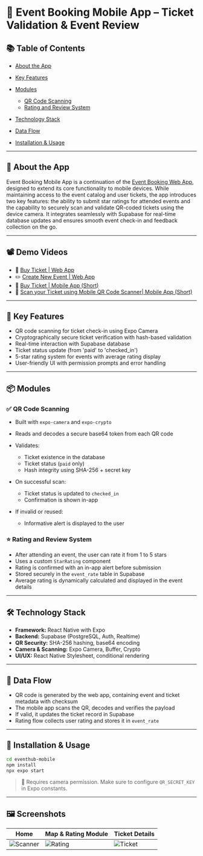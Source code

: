 # 📱 Event Booking Mobile App – Ticket Validation & Event Review 

## 📚 Table of Contents

* [About the App](#about-the-app)
* [Key Features](#key-features)
* [Modules](#modules)

  * [QR Code Scanning](#qr-code-scanning)
  * [Rating and Review System](#rating-and-review-system)
* [Technology Stack](#technology-stack)
* [Data Flow](#data-flow)
* [Installation & Usage](#installation--usage)

---

## 🧩 About the App
Event Booking Mobile App is a continuation of the [Event Booking Web App](#modules), designed to extend its core functionality to mobile devices. While maintaining access to the event catalog and user tickets, the app introduces two key features: the ability to submit star ratings for attended events and the capability to securely scan and validate QR-coded tickets using the device camera. It integrates seamlessly with Supabase for real-time database updates and ensures smooth event check-in and feedback collection on the go.

---
## 📽️ Demo Videos

- 🎫 [Buy Ticket | Web App](https://youtu.be/vfbKGoMXNcg)
- ✏️ [Create New Event | Web App](https://youtu.be/vfbKGoMXNcg)
- 📱 [Buy Ticket | Mobile App (Short)](https://youtube.com/shorts/qJOOIpKZPZE)
- 📸 [Scan your Ticket using Mobile QR Code Scanner| Mobile App (Short)](https://youtube.com/shorts/9dW6a8WAZ9s)
---
## 
## 🚀 Key Features

* QR code scanning for ticket check-in using Expo Camera
* Cryptographically secure ticket verification with hash-based validation
* Real-time interaction with Supabase database
* Ticket status update (from 'paid' to 'checked\_in')
* 5-star rating system for events with average rating display
* User-friendly UI with permission prompts and error handling

---

## 📦 Modules

### ✅ QR Code Scanning

* Built with `expo-camera` and `expo-crypto`
* Reads and decodes a secure base64 token from each QR code
* Validates:

  * Ticket existence in the database
  * Ticket status (`paid` only)
  * Hash integrity using SHA-256 + secret key
* On successful scan:

  * Ticket status is updated to `checked_in`
  * Confirmation is shown in-app
* If invalid or reused:

  * Informative alert is displayed to the user

### ⭐ Rating and Review System

* After attending an event, the user can rate it from 1 to 5 stars
* Uses a custom `StarRating` component
* Rating is confirmed with an in-app alert before submission
* Stored securely in the `event_rate` table in Supabase
* Average rating is dynamically calculated and displayed in the event details

---

## 🛠 Technology Stack

* **Framework:** React Native with Expo
* **Backend:** Supabase (PostgreSQL, Auth, Realtime)
* **QR Security:** SHA-256 hashing, base64 encoding
* **Camera & Scanning:** Expo Camera, Buffer, Crypto
* **UI/UX:** React Native Stylesheet, conditional rendering

---

## 🔁 Data Flow

* QR code is generated by the web app, containing event and ticket metadata with checksum
* The mobile app scans the QR, decodes and verifies the payload
* If valid, it updates the ticket record in Supabase
* Rating flow collects user rating and stores it in `event_rate`

---

## 🚀 Installation & Usage

```bash
cd eventhub-mobile
npm install
npx expo start
```

> 📱 Requires camera permission. Make sure to configure `QR_SECRET_KEY` in Expo constants.


---
## 🖼️ Screenshots

| Home                       | Map & Rating Module                        | Ticket Details                      |
| ---------------------------------------- | ----------------------------------- | ----------------------------------- |
| ![Scanner](https://github.com/user-attachments/assets/53fba2da-8080-4f1d-b7c5-ffd33d87a688) | ![Rating](https://github.com/user-attachments/assets/d0646c4a-6788-4d52-896d-730df43af133) | ![Ticket](https://github.com/user-attachments/assets/062b4db4-45c5-4490-9fb2-e50c98dc22a2) |


